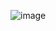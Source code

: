 ![image](https://github.com/companyakis/flutter-step-by-step/assets/77589867/3f8be9e9-fca1-4d41-b970-a62b75842a7d)
